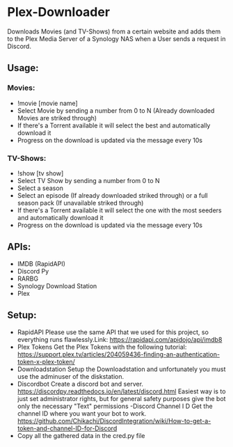 # Plex-Downloader

Downloads Movies (and TV-Shows) from a certain website and adds them to the Plex Media Server of a Synology NAS when a User sends a request in Discord.

## Usage:
### Movies:
- !movie [movie name]
- Select Movie by sending a number from 0 to N (Already downloaded Movies are striked through)
- If there's a Torrent available it will select the best and automatically download it
- Progress on the download is updated via the message every 10s

### TV-Shows:
- !show [tv show]
- Select TV Show by sending a number from 0 to N
- Select a season
- Select an episode (If already downloaded striked through) or a full season pack (If unavailable striked through)
- If there's a Torrent available it will select the one with the most seeders and automatically download it
- Progress on the download is updated via the message every 10s

## APIs:
- IMDB (RapidAPI)
- Discord Py
- RARBG
- Synology Download Station
- Plex

## Setup:
 - RapidAPI
 Please use the same API that we used for this project, so everything runs flawlessly.Link: https://rapidapi.com/apidojo/api/imdb8
 - Plex Tokens
 Get the Plex Tokens with the following tutorial: https://support.plex.tv/articles/204059436-finding-an-authentication-token-x-plex-token/
 - Downloadstation
 Setup the Downloadstation and unfortunately you must use the adminuser of the diskstation.
 - Discordbot
 Create a discord bot and server. https://discordpy.readthedocs.io/en/latest/discord.html Easiest way is to just set administrator rights, but for general safety purposes give the bot only the necessary "Text" permissions
 -Discord Channel I D
 Get the channel ID where you want your bot to work. https://github.com/Chikachi/DiscordIntegration/wiki/How-to-get-a-token-and-channel-ID-for-Discord
 - Copy all the gathered data in the cred.py file
